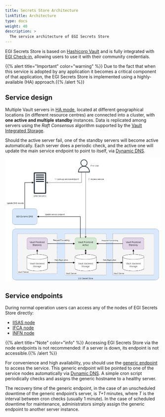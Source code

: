 ```yaml
---
title: Secrets Store Architecture
linkTitle: Architecture
type: docs
weight: 40
description: >
  The service architecture of EGI Secrets Store
---
```


EGI Secrets Store is based on [Hashicorp Vault](https://www.vaultproject.io/)
and is fully integrated with [EGI Check-in](../../../aai/check-in/), allowing
users to use it with their community credentials.

{{% alert title="Important" color="warning" %}} Due to the fact that when this
service is adopted by any application it becomes a critical component of that
application, the EGI Secrets Store is implemented using a highly-available (HA)
approach.{{% /alert %}}

## Service design

Multiple Vault servers in
[HA mode](https://developer.hashicorp.com/vault/docs/concepts/ha),
located at different geographical locations (in different resource centres) are
connected into a cluster, with **one active and multiple standby** instances.
Data is replicated among servers using the _Raft Consensus_ algorithm supported
by the
[Vault Integrated Storage](https://developer.hashicorp.com/vault/docs/concepts/integrated-storage).

Should the active server fail, one of the standby servers will become active
automatically. Each server does a periodic check, and the active one will
update the main service endpoint to point to itself, via
[Dynamic DNS](../../../compute/cloud-compute/dynamic-dns/).

![Service design](sstore-design.png)

## Service endpoints

During normal operation users can access any of the nodes of EGI Secrets Store
directly:

- [IISAS node](https://vault-iisas.services.fedcloud.eu:8200)
- [IFCA node](https://vault-ifca.services.fedcloud.eu:8200)
- [INFN node](https://vault-infn.services.fedcloud.eu:8200)

{{% alert title="Note" color="info" %}} Accessing EGI Secrets Store via the
node endpoints is not recommended: if a server is down, its endpoint is not
accessible.{{% /alert %}}

For convenience and high availability, you should use the
[generic endpoint](https://vault.services.fedcloud.eu:8200) to access the
service. This generic endpoint will be pointed to one of the service nodes
automatically via [Dynamic DNS](../../../compute/cloud-compute/dynamic-dns/).
A simple cron script periodically checks and assigns the generic hostname to
a healthy server.

The recovery time of the generic endpoint, in the case of an unscheduled
downtime of the generic endpoint’s server, is _T+1_ minutes, where _T_ is the
interval between cron checks (usually 1 minute). In the case of scheduled
downtime for maintenance, administrators simply assign the generic endpoint to
another server instance.
